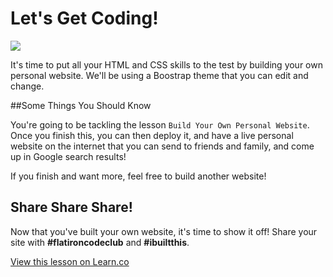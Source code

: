 # Let's Get Coding!

<img src="https://s3.amazonaws.com/after-school-assets/typing-fast.gif">

It's time to put all your HTML and CSS skills to the test by building your own personal website. We'll be using a Boostrap theme that you can edit and change.

##Some Things You Should Know

You're going to be tackling the lesson `Build Your Own Personal Website`. Once you finish this, you can then deploy it, and have a live personal website on the internet that you can send to friends and family, and come up in Google search results!

If you finish and want more, feel free to build another website!

## Share Share Share!

Now that you've built your own website, it's time to show it off! Share your site with **\#flatironcodeclub** and **\#ibuiltthis**.


<a href='https://learn.co/lessons/hs-coding-club-html-css-intro' data-visibility='hidden'>View this lesson on Learn.co</a>
